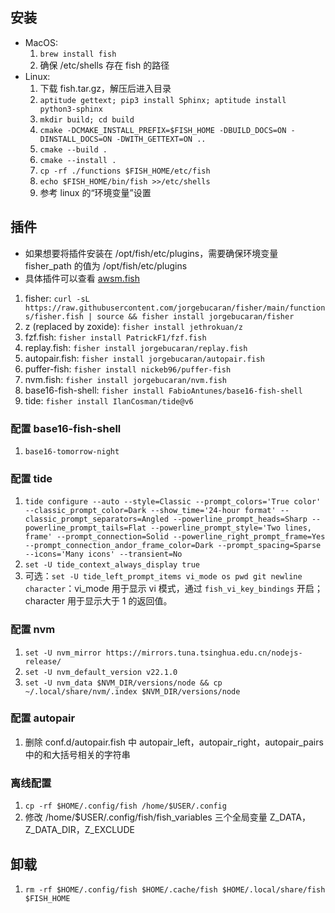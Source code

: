 ## 安装

- MacOS:
  1. `brew install fish`
  2. 确保 /etc/shells 存在 fish 的路径
- Linux:
  1. 下载 fish.tar.gz，解压后进入目录
  2. `aptitude gettext; pip3 install Sphinx; aptitude install python3-sphinx`
  3. `mkdir build; cd build`
  4. `cmake -DCMAKE_INSTALL_PREFIX=$FISH_HOME -DBUILD_DOCS=ON -DINSTALL_DOCS=ON -DWITH_GETTEXT=ON ..`
  5. `cmake --build .`
  6. `cmake --install .`
  7. `cp -rf ./functions $FISH_HOME/etc/fish`
  8. `echo $FISH_HOME/bin/fish >>/etc/shells`
  9. 参考 linux 的“环境变量”设置

## 插件

- 如果想要将插件安装在 /opt/fish/etc/plugins，需要确保环境变量 fisher_path 的值为 /opt/fish/etc/plugins
- 具体插件可以查看 [awsm.fish](https://github.com/jorgebucaran/awsm.fish)

1. fisher: `curl -sL https://raw.githubusercontent.com/jorgebucaran/fisher/main/functions/fisher.fish | source && fisher install jorgebucaran/fisher`
2. z (replaced by zoxide): `fisher install jethrokuan/z`
3. fzf.fish: `fisher install PatrickF1/fzf.fish`
4. replay.fish: `fisher install jorgebucaran/replay.fish`
5. autopair.fish: `fisher install jorgebucaran/autopair.fish`
6. puffer-fish: `fisher install nickeb96/puffer-fish`
7. nvm.fish: `fisher install jorgebucaran/nvm.fish`
8. base16-fish-shell: `fisher install FabioAntunes/base16-fish-shell`
9. tide: `fisher install IlanCosman/tide@v6`

### 配置 base16-fish-shell

1. `base16-tomorrow-night`

### 配置 tide

1. `tide configure --auto --style=Classic --prompt_colors='True color' --classic_prompt_color=Dark --show_time='24-hour format' --classic_prompt_separators=Angled --powerline_prompt_heads=Sharp --powerline_prompt_tails=Flat --powerline_prompt_style='Two lines, frame' --prompt_connection=Solid --powerline_right_prompt_frame=Yes --prompt_connection_andor_frame_color=Dark --prompt_spacing=Sparse --icons='Many icons' --transient=No`
2. `set -U tide_context_always_display true`
3. 可选：`set -U tide_left_prompt_items vi_mode os pwd git newline character`：vi_mode 用于显示 vi 模式，通过 `fish_vi_key_bindings` 开启；character 用于显示大于 1 的返回值。

### 配置 nvm

1. `set -U nvm_mirror https://mirrors.tuna.tsinghua.edu.cn/nodejs-release/`
2. `set -U nvm_default_version v22.1.0`
3. `set -U nvm_data $NVM_DIR/versions/node && cp ~/.local/share/nvm/.index $NVM_DIR/versions/node`

### 配置 autopair

1. 删除 conf.d/autopair.fish 中 autopair_left，autopair_right，autopair_pairs 中的和大括号相关的字符串

### 离线配置

1. `cp -rf $HOME/.config/fish /home/$USER/.config`
2. 修改 /home/$USER/.config/fish/fish_variables 三个全局变量 Z_DATA，Z_DATA_DIR，Z_EXCLUDE

## 卸载

1. `rm -rf $HOME/.config/fish $HOME/.cache/fish $HOME/.local/share/fish $FISH_HOME`
